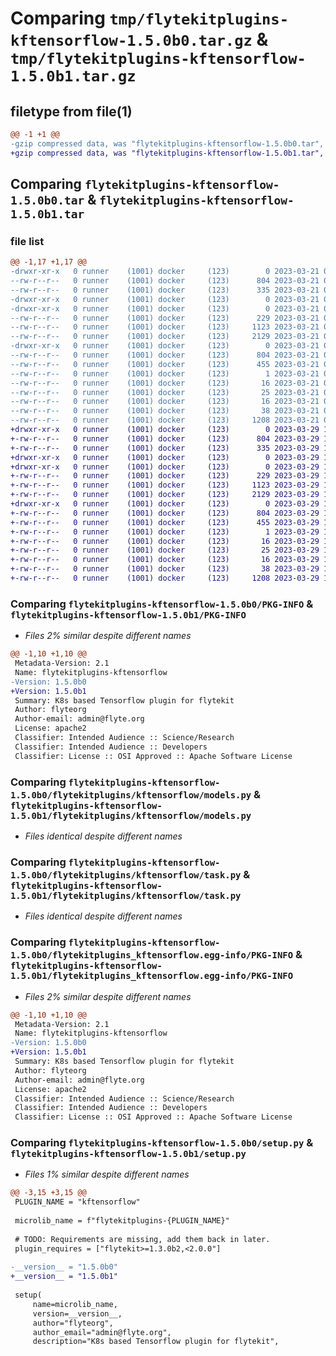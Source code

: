 # Comparing `tmp/flytekitplugins-kftensorflow-1.5.0b0.tar.gz` & `tmp/flytekitplugins-kftensorflow-1.5.0b1.tar.gz`

## filetype from file(1)

```diff
@@ -1 +1 @@
-gzip compressed data, was "flytekitplugins-kftensorflow-1.5.0b0.tar", last modified: Tue Mar 21 00:09:52 2023, max compression
+gzip compressed data, was "flytekitplugins-kftensorflow-1.5.0b1.tar", last modified: Wed Mar 29 18:58:40 2023, max compression
```

## Comparing `flytekitplugins-kftensorflow-1.5.0b0.tar` & `flytekitplugins-kftensorflow-1.5.0b1.tar`

### file list

```diff
@@ -1,17 +1,17 @@
-drwxr-xr-x   0 runner    (1001) docker     (123)        0 2023-03-21 00:09:52.472361 flytekitplugins-kftensorflow-1.5.0b0/
--rw-r--r--   0 runner    (1001) docker     (123)      804 2023-03-21 00:09:52.472361 flytekitplugins-kftensorflow-1.5.0b0/PKG-INFO
--rw-r--r--   0 runner    (1001) docker     (123)      335 2023-03-21 00:09:29.000000 flytekitplugins-kftensorflow-1.5.0b0/README.md
-drwxr-xr-x   0 runner    (1001) docker     (123)        0 2023-03-21 00:09:52.468361 flytekitplugins-kftensorflow-1.5.0b0/flytekitplugins/
-drwxr-xr-x   0 runner    (1001) docker     (123)        0 2023-03-21 00:09:52.472361 flytekitplugins-kftensorflow-1.5.0b0/flytekitplugins/kftensorflow/
--rw-r--r--   0 runner    (1001) docker     (123)      229 2023-03-21 00:09:29.000000 flytekitplugins-kftensorflow-1.5.0b0/flytekitplugins/kftensorflow/__init__.py
--rw-r--r--   0 runner    (1001) docker     (123)     1123 2023-03-21 00:09:29.000000 flytekitplugins-kftensorflow-1.5.0b0/flytekitplugins/kftensorflow/models.py
--rw-r--r--   0 runner    (1001) docker     (123)     2129 2023-03-21 00:09:29.000000 flytekitplugins-kftensorflow-1.5.0b0/flytekitplugins/kftensorflow/task.py
-drwxr-xr-x   0 runner    (1001) docker     (123)        0 2023-03-21 00:09:52.472361 flytekitplugins-kftensorflow-1.5.0b0/flytekitplugins_kftensorflow.egg-info/
--rw-r--r--   0 runner    (1001) docker     (123)      804 2023-03-21 00:09:52.000000 flytekitplugins-kftensorflow-1.5.0b0/flytekitplugins_kftensorflow.egg-info/PKG-INFO
--rw-r--r--   0 runner    (1001) docker     (123)      455 2023-03-21 00:09:52.000000 flytekitplugins-kftensorflow-1.5.0b0/flytekitplugins_kftensorflow.egg-info/SOURCES.txt
--rw-r--r--   0 runner    (1001) docker     (123)        1 2023-03-21 00:09:52.000000 flytekitplugins-kftensorflow-1.5.0b0/flytekitplugins_kftensorflow.egg-info/dependency_links.txt
--rw-r--r--   0 runner    (1001) docker     (123)       16 2023-03-21 00:09:52.000000 flytekitplugins-kftensorflow-1.5.0b0/flytekitplugins_kftensorflow.egg-info/namespace_packages.txt
--rw-r--r--   0 runner    (1001) docker     (123)       25 2023-03-21 00:09:52.000000 flytekitplugins-kftensorflow-1.5.0b0/flytekitplugins_kftensorflow.egg-info/requires.txt
--rw-r--r--   0 runner    (1001) docker     (123)       16 2023-03-21 00:09:52.000000 flytekitplugins-kftensorflow-1.5.0b0/flytekitplugins_kftensorflow.egg-info/top_level.txt
--rw-r--r--   0 runner    (1001) docker     (123)       38 2023-03-21 00:09:52.472361 flytekitplugins-kftensorflow-1.5.0b0/setup.cfg
--rw-r--r--   0 runner    (1001) docker     (123)     1208 2023-03-21 00:09:46.000000 flytekitplugins-kftensorflow-1.5.0b0/setup.py
+drwxr-xr-x   0 runner    (1001) docker     (123)        0 2023-03-29 18:58:40.796242 flytekitplugins-kftensorflow-1.5.0b1/
+-rw-r--r--   0 runner    (1001) docker     (123)      804 2023-03-29 18:58:40.792242 flytekitplugins-kftensorflow-1.5.0b1/PKG-INFO
+-rw-r--r--   0 runner    (1001) docker     (123)      335 2023-03-29 18:58:20.000000 flytekitplugins-kftensorflow-1.5.0b1/README.md
+drwxr-xr-x   0 runner    (1001) docker     (123)        0 2023-03-29 18:58:40.792242 flytekitplugins-kftensorflow-1.5.0b1/flytekitplugins/
+drwxr-xr-x   0 runner    (1001) docker     (123)        0 2023-03-29 18:58:40.792242 flytekitplugins-kftensorflow-1.5.0b1/flytekitplugins/kftensorflow/
+-rw-r--r--   0 runner    (1001) docker     (123)      229 2023-03-29 18:58:20.000000 flytekitplugins-kftensorflow-1.5.0b1/flytekitplugins/kftensorflow/__init__.py
+-rw-r--r--   0 runner    (1001) docker     (123)     1123 2023-03-29 18:58:20.000000 flytekitplugins-kftensorflow-1.5.0b1/flytekitplugins/kftensorflow/models.py
+-rw-r--r--   0 runner    (1001) docker     (123)     2129 2023-03-29 18:58:20.000000 flytekitplugins-kftensorflow-1.5.0b1/flytekitplugins/kftensorflow/task.py
+drwxr-xr-x   0 runner    (1001) docker     (123)        0 2023-03-29 18:58:40.792242 flytekitplugins-kftensorflow-1.5.0b1/flytekitplugins_kftensorflow.egg-info/
+-rw-r--r--   0 runner    (1001) docker     (123)      804 2023-03-29 18:58:40.000000 flytekitplugins-kftensorflow-1.5.0b1/flytekitplugins_kftensorflow.egg-info/PKG-INFO
+-rw-r--r--   0 runner    (1001) docker     (123)      455 2023-03-29 18:58:40.000000 flytekitplugins-kftensorflow-1.5.0b1/flytekitplugins_kftensorflow.egg-info/SOURCES.txt
+-rw-r--r--   0 runner    (1001) docker     (123)        1 2023-03-29 18:58:40.000000 flytekitplugins-kftensorflow-1.5.0b1/flytekitplugins_kftensorflow.egg-info/dependency_links.txt
+-rw-r--r--   0 runner    (1001) docker     (123)       16 2023-03-29 18:58:40.000000 flytekitplugins-kftensorflow-1.5.0b1/flytekitplugins_kftensorflow.egg-info/namespace_packages.txt
+-rw-r--r--   0 runner    (1001) docker     (123)       25 2023-03-29 18:58:40.000000 flytekitplugins-kftensorflow-1.5.0b1/flytekitplugins_kftensorflow.egg-info/requires.txt
+-rw-r--r--   0 runner    (1001) docker     (123)       16 2023-03-29 18:58:40.000000 flytekitplugins-kftensorflow-1.5.0b1/flytekitplugins_kftensorflow.egg-info/top_level.txt
+-rw-r--r--   0 runner    (1001) docker     (123)       38 2023-03-29 18:58:40.796242 flytekitplugins-kftensorflow-1.5.0b1/setup.cfg
+-rw-r--r--   0 runner    (1001) docker     (123)     1208 2023-03-29 18:58:35.000000 flytekitplugins-kftensorflow-1.5.0b1/setup.py
```

### Comparing `flytekitplugins-kftensorflow-1.5.0b0/PKG-INFO` & `flytekitplugins-kftensorflow-1.5.0b1/PKG-INFO`

 * *Files 2% similar despite different names*

```diff
@@ -1,10 +1,10 @@
 Metadata-Version: 2.1
 Name: flytekitplugins-kftensorflow
-Version: 1.5.0b0
+Version: 1.5.0b1
 Summary: K8s based Tensorflow plugin for flytekit
 Author: flyteorg
 Author-email: admin@flyte.org
 License: apache2
 Classifier: Intended Audience :: Science/Research
 Classifier: Intended Audience :: Developers
 Classifier: License :: OSI Approved :: Apache Software License
```

### Comparing `flytekitplugins-kftensorflow-1.5.0b0/flytekitplugins/kftensorflow/models.py` & `flytekitplugins-kftensorflow-1.5.0b1/flytekitplugins/kftensorflow/models.py`

 * *Files identical despite different names*

### Comparing `flytekitplugins-kftensorflow-1.5.0b0/flytekitplugins/kftensorflow/task.py` & `flytekitplugins-kftensorflow-1.5.0b1/flytekitplugins/kftensorflow/task.py`

 * *Files identical despite different names*

### Comparing `flytekitplugins-kftensorflow-1.5.0b0/flytekitplugins_kftensorflow.egg-info/PKG-INFO` & `flytekitplugins-kftensorflow-1.5.0b1/flytekitplugins_kftensorflow.egg-info/PKG-INFO`

 * *Files 2% similar despite different names*

```diff
@@ -1,10 +1,10 @@
 Metadata-Version: 2.1
 Name: flytekitplugins-kftensorflow
-Version: 1.5.0b0
+Version: 1.5.0b1
 Summary: K8s based Tensorflow plugin for flytekit
 Author: flyteorg
 Author-email: admin@flyte.org
 License: apache2
 Classifier: Intended Audience :: Science/Research
 Classifier: Intended Audience :: Developers
 Classifier: License :: OSI Approved :: Apache Software License
```

### Comparing `flytekitplugins-kftensorflow-1.5.0b0/setup.py` & `flytekitplugins-kftensorflow-1.5.0b1/setup.py`

 * *Files 1% similar despite different names*

```diff
@@ -3,15 +3,15 @@
 PLUGIN_NAME = "kftensorflow"
 
 microlib_name = f"flytekitplugins-{PLUGIN_NAME}"
 
 # TODO: Requirements are missing, add them back in later.
 plugin_requires = ["flytekit>=1.3.0b2,<2.0.0"]
 
-__version__ = "1.5.0b0"
+__version__ = "1.5.0b1"
 
 setup(
     name=microlib_name,
     version=__version__,
     author="flyteorg",
     author_email="admin@flyte.org",
     description="K8s based Tensorflow plugin for flytekit",
```

